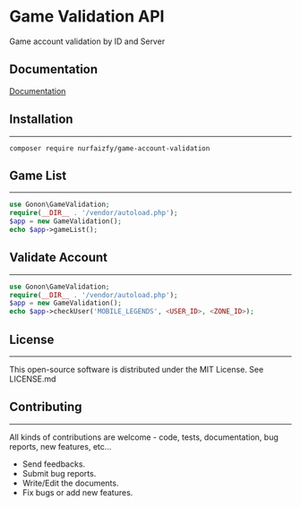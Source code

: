 # Game Validation API
 Game account validation by ID and Server

## Documentation
[Documentation](https://documenter.getpostman.com/view/10409939/UzBmLSJa)
 
## Installation
------------
```
composer require nurfaizfy/game-account-validation
```
## Game List
------------
```php
use Gonon\GameValidation;
require(__DIR__ . '/vendor/autoload.php');
$app = new GameValidation();
echo $app->gameList();
```
## Validate Account
------------
```php
use Gonon\GameValidation;
require(__DIR__ . '/vendor/autoload.php');
$app = new GameValidation();
echo $app->checkUser('MOBILE_LEGENDS', <USER_ID>, <ZONE_ID>);
```
## License
------------

This open-source software is distributed under the MIT License. See LICENSE.md

## Contributing
------------

All kinds of contributions are welcome - code, tests, documentation, bug reports, new features, etc...

* Send feedbacks.
* Submit bug reports.
* Write/Edit the documents.
* Fix bugs or add new features.

